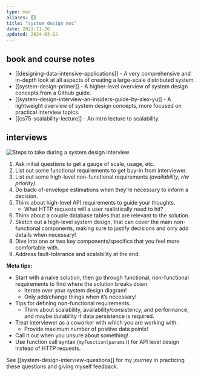 ```yaml
---
type: moc
aliases: []
title: "system design moc"
date: 2022-11-26
updated: 2024-03-12
---
```


## book and course notes

- [[designing-data-intensive-applications]] - A very comprehensive and in-depth look at all aspects of creating a large-scale distributed system.
- [[system-design-primer]] - A higher-level overview of system design concepts from a Github guide.
- [[system-design-interview-an-insiders-guide-by-alex-yu]] - A lightweight overview of system design concepts, more focused on practical interview topics.
- [[cs75-scalability-lecture]] - An intro lecture to scalability.

## interviews

![Steps to take during a system design interview](https://github.com/ashishps1/awesome-system-design-resources/raw/main/diagrams/interview-template.png)

1. Ask initial questions to get a gauge of scale, usage, etc.
2. List out some functional requirements to get buy-in from interviewer.
3. List out some high-level non-functional requirements *(availability, r/w priority).*
4. Do back-of-envelope estimations when they’re necessary to inform a decision.
5. Think about high-level API requirements to guide your thoughts.
	- What HTTP requests will a user realistically need to hit?
6. Think about a couple database tables that are relevant to the solution.
7. Sketch out a high-level system design, that can cover the main non-functional components, making sure to justify decisions and only add details when necessary!
8. Dive into one or two key components/specifics that you feel more comfortable with.
9. Address fault-tolerance and scalability at the end.

**Meta tips:**

- Start with a naive solution, then go through functional, non-functional requirements to find where the solution breaks down.
	- Iterate over your system design diagram!
	- Only add/change things when it’s necessary!
- Tips for defining non-functional requirements.
	- Think about scalability, availability/consistency, and performance, and maybe durability if data persistence is required.
- Treat interviewer as a coworker with which you are working with.
	- Provide maximum number of positive data points!
- Call it out when you unsure about something!
- Use function call syntax (`myFunction(params)`) for API level design instead of HTTP requests.

See [[system-design-interview-questions]] for my journey in practicing these questions and giving myself feedback.
